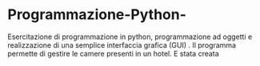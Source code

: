 # Programmazione-Python-
Esercitazione di programmazione in python, programmazione ad oggetti e realizzazione di una semplice interfaccia grafica (GUI) . Il programma permette di gestire le camere presenti in un hotel. E stata creata 
